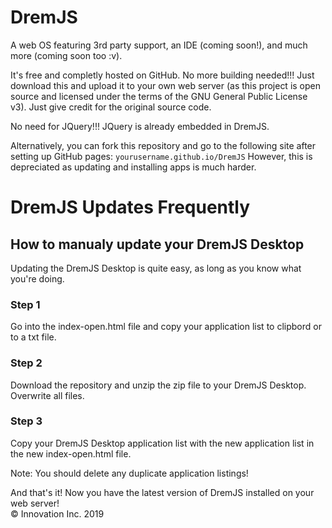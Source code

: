 # DremJS
A web OS featuring 3rd party support, an IDE (coming soon!), and much more (coming soon too :v).

It's free and completly hosted on GitHub. No more building needed!!!
Just download this and upload it to your own web server (as this project is open source and licensed under the terms of the GNU General Public License v3). Just give credit for the original source code.

No need for JQuery!!! JQuery is already embedded in DremJS.

Alternatively, you can fork this repository and go to the following site after setting up GitHub pages:
<code>yourusername.github.io/DremJS</code>
However, this is depreciated as updating and installing apps is much harder.

# DremJS Updates Frequently
## How to manualy update your DremJS Desktop
Updating the DremJS Desktop is quite easy, as long as you know what you're doing.
### Step 1
Go into the index-open.html file and copy your application list to clipbord or to a txt file.

### Step 2
Download the repository and unzip the zip file to your DremJS Desktop. Overwrite all files.

### Step 3
Copy your DremJS Desktop application list with the new application list in the new index-open.html file.

Note: You should delete any duplicate application listings!

And that's it! Now you have the latest version of DremJS installed on your web server!
<br />
&copy; Innovation Inc. 2019
